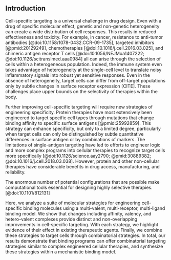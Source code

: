 ## Introduction

<!-- Targeting specific cell populations is a universal challenge in protein therapies. -->

Cell-specific targeting is a universal challenge in drug design. Even with a drug of specific molecular effect, genetic and non-genetic heterogeneity can create a wide distribution of cell responses. This results in reduced effectiveness and toxicity. For example, in cancer, resistance to anti-tumor antibodies [@doi:10.1158/1078-0432.CCR-09-1735], targeted inhibitors [@pmid:20129249], chemotherapies [@doi:10.1016/j.cell.2016.03.025], and chimeric antigen receptor T cells [@doi:10.1056/NEJMoa1407222; @doi:10.1126/scitranslmed.aaa0984] all can arise through the selection of cells within a heterogeneous population. Indeed, the immune system even takes advantage of heterogeneity at the single-cell level to translate noisy inflammatory signals into robust yet sensitive responses. Even in the absence of heterogeneity, target cells can differ from off-target populations only by subtle changes in surface receptor expression [CITE]. These challenges place upper bounds on the selectivity of therapies within the body.

<!-- Need alternative strategies for engineering specificity. -->

Further improving cell-specific targeting will require new strategies of engineering specificity. Protein therapies have most extensively been engineered to target specific cell types through mutations that change binding affinity to specific surface antigens [@pmid:25992859]. This strategy can enhance specificity, but only to a limited degree, particularly when target cells can only be distinguished by subtle quantitative differences in surface antigen or by combinations of markers. The limitations of single-antigen targeting have led to efforts to engineer logic and more complex programs into cellular therapies to recognize target cells more specifically [@doi:10.1126/science.aay2790; @pmid:30889382; @doi:10.1016/j.cell.2018.03.038]. However, protein and other non-cellular therapies have considerable benefits in drug access, manufacturing, and reliability.

<!-- We need computational models to make sense of this. -->
The enormous number of potential configurations that are possible make computational tools essential for designing highly selective therapies. <!-- TODO: Finish. --> [@doi:10.1101/812131]



Here, we analyze a suite of molecular strategies for engineering cell-specific binding molecules using a multi-valent, multi-receptor, multi-ligand binding model. We show that changes including affinity, valency, and hetero-valent complexes provide distinct and non-overlapping improvements in cell-specific targeting. With each strategy, we highlight evidence of their effect in existing therapeutic agents. Finally, we combine these strategies to target cells through combinatorial strategies. In total, our results demonstrate that binding programs can offer combinatorial targeting strategies similar to complex engineered cellular therapies, and synthesize these strategies within a mechanistic binding model.
